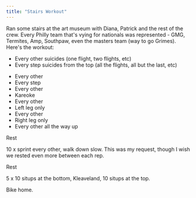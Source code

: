 ```yaml
---
title: "Stairs Workout"
---
```


Ran some stairs at the art museum with Diana, Patrick and the rest of the crew. Every Philly team that's vying for nationals was represented - GMG, Termites, Amp, Southpaw, even the masters team (way to go Grimes). Here's the workout:

- Every other suicides (one flight, two flights, etc)
- Every step suicides from the top (all the flights, all but the last, etc)

<!-- -->
- Every other
- Every step
- Every other
- Kareoke
- Every other
- Left leg only
- Every other
- Right leg only
- Every other all the way up

Rest

10 x sprint every other, walk down slow. This was my request, though I wish we rested even more between each rep.

Rest

5 x 10 situps at the bottom, Kleaveland, 10 situps at the top.

Bike home.
